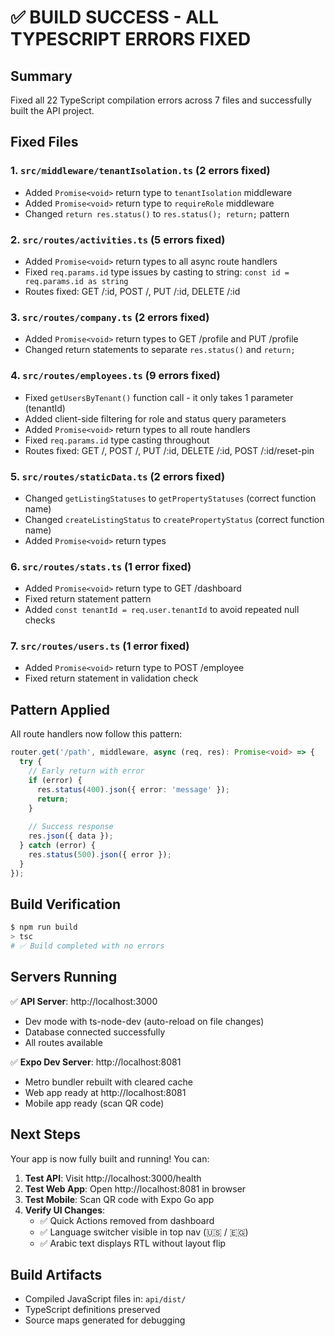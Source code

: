 # ✅ BUILD SUCCESS - ALL TYPESCRIPT ERRORS FIXED

## Summary
Fixed all 22 TypeScript compilation errors across 7 files and successfully built the API project.

## Fixed Files

### 1. `src/middleware/tenantIsolation.ts` (2 errors fixed)
- Added `Promise<void>` return type to `tenantIsolation` middleware
- Added `Promise<void>` return type to `requireRole` middleware
- Changed `return res.status()` to `res.status(); return;` pattern

### 2. `src/routes/activities.ts` (5 errors fixed)
- Added `Promise<void>` return types to all async route handlers
- Fixed `req.params.id` type issues by casting to string: `const id = req.params.id as string`
- Routes fixed: GET /:id, POST /, PUT /:id, DELETE /:id

### 3. `src/routes/company.ts` (2 errors fixed)
- Added `Promise<void>` return types to GET /profile and PUT /profile
- Changed return statements to separate `res.status()` and `return;`

### 4. `src/routes/employees.ts` (9 errors fixed)
- Fixed `getUsersByTenant()` function call - it only takes 1 parameter (tenantId)
- Added client-side filtering for role and status query parameters
- Added `Promise<void>` return types to all route handlers
- Fixed `req.params.id` type casting throughout
- Routes fixed: GET /, POST /, PUT /:id, DELETE /:id, POST /:id/reset-pin

### 5. `src/routes/staticData.ts` (2 errors fixed)
- Changed `getListingStatuses` to `getPropertyStatuses` (correct function name)
- Changed `createListingStatus` to `createPropertyStatus` (correct function name)
- Added `Promise<void>` return types

### 6. `src/routes/stats.ts` (1 error fixed)
- Added `Promise<void>` return type to GET /dashboard
- Fixed return statement pattern
- Added `const tenantId = req.user.tenantId` to avoid repeated null checks

### 7. `src/routes/users.ts` (1 error fixed)
- Added `Promise<void>` return type to POST /employee
- Fixed return statement in validation check

## Pattern Applied

All route handlers now follow this pattern:
```typescript
router.get('/path', middleware, async (req, res): Promise<void> => {
  try {
    // Early return with error
    if (error) {
      res.status(400).json({ error: 'message' });
      return;
    }
    
    // Success response
    res.json({ data });
  } catch (error) {
    res.status(500).json({ error });
  }
});
```

## Build Verification

```bash
$ npm run build
> tsc
# ✅ Build completed with no errors
```

## Servers Running

✅ **API Server**: http://localhost:3000
- Dev mode with ts-node-dev (auto-reload on file changes)
- Database connected successfully
- All routes available

✅ **Expo Dev Server**: http://localhost:8081
- Metro bundler rebuilt with cleared cache
- Web app ready at http://localhost:8081
- Mobile app ready (scan QR code)

## Next Steps

Your app is now fully built and running! You can:

1. **Test API**: Visit http://localhost:3000/health
2. **Test Web App**: Open http://localhost:8081 in browser
3. **Test Mobile**: Scan QR code with Expo Go app
4. **Verify UI Changes**:
   - ✅ Quick Actions removed from dashboard
   - ✅ Language switcher visible in top nav (🇺🇸 / 🇪🇬)
   - ✅ Arabic text displays RTL without layout flip

## Build Artifacts

- Compiled JavaScript files in: `api/dist/`
- TypeScript definitions preserved
- Source maps generated for debugging
